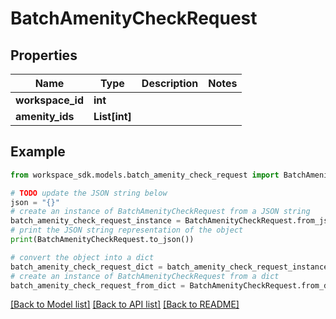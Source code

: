 # BatchAmenityCheckRequest


## Properties

Name | Type | Description | Notes
------------ | ------------- | ------------- | -------------
**workspace_id** | **int** |  | 
**amenity_ids** | **List[int]** |  | 

## Example

```python
from workspace_sdk.models.batch_amenity_check_request import BatchAmenityCheckRequest

# TODO update the JSON string below
json = "{}"
# create an instance of BatchAmenityCheckRequest from a JSON string
batch_amenity_check_request_instance = BatchAmenityCheckRequest.from_json(json)
# print the JSON string representation of the object
print(BatchAmenityCheckRequest.to_json())

# convert the object into a dict
batch_amenity_check_request_dict = batch_amenity_check_request_instance.to_dict()
# create an instance of BatchAmenityCheckRequest from a dict
batch_amenity_check_request_from_dict = BatchAmenityCheckRequest.from_dict(batch_amenity_check_request_dict)
```
[[Back to Model list]](../README.md#documentation-for-models) [[Back to API list]](../README.md#documentation-for-api-endpoints) [[Back to README]](../README.md)


